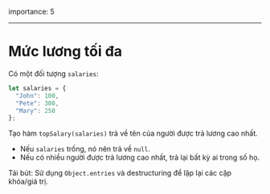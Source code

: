 importance: 5

---

# Mức lương tối đa

Có một đối tượng `salaries`:

```js
let salaries = {
  "John": 100,
  "Pete": 300,
  "Mary": 250
};
```

Tạo hàm `topSalary(salaries)` trả về tên của người được trả lương cao nhất.

- Nếu `salaries` trống, nó nên trả về `null`.
- Nếu có nhiều người được trả lương cao nhất, trả lại bất kỳ ai trong số họ.

Tái bút: Sử dụng `Object.entries` và destructuring để lặp lại các cặp khóa/giá trị.
